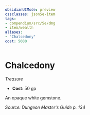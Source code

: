 ```yaml
---
obsidianUIMode: preview
cssclasses: json5e-item
tags:
- compendium/src/5e/dmg
- item/wealth
aliases: 
- "Chalcedony"
cost: 5000
---
```

# Chalcedony
*Treasure*  

- **Cost**: 50 gp

An opaque white gemstone.

*Source: Dungeon Master's Guide p. 134*
